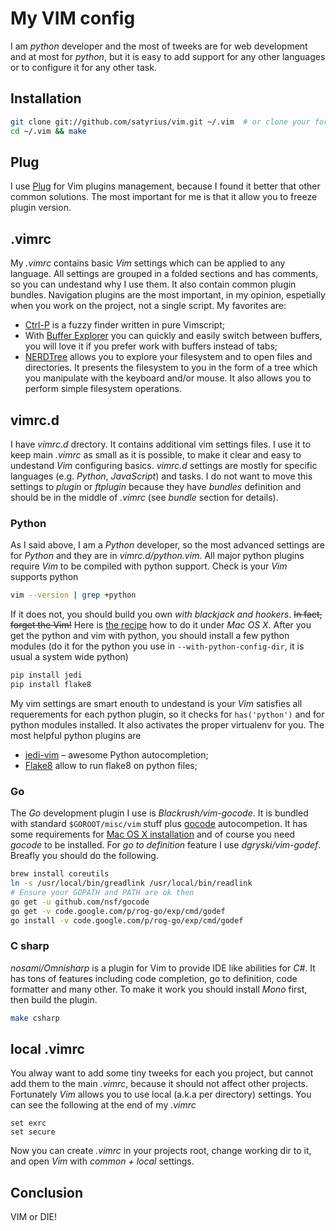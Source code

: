 # My VIM config

I am *python* developer and the most of tweeks are for web development and at most for *python*, but it is easy to add support for any other languages or to configure it for any other task.

## Installation

```bash
git clone git://github.com/satyrius/vim.git ~/.vim  # or clone your fork
cd ~/.vim && make
```

## Plug

I use [Plug](https://github.com/junegunn/vim-plug) for Vim plugins management, because I found it better that other common solutions. The most important for me is that it allow you to freeze plugin version.

## .vimrc

My *.vimrc* contains basic *Vim* settings which can be applied to any language. All settings are grouped in a folded sections and has comments, so you can undestand why I use them. It also contain common plugin bundles. Navigation plugins are the most important, in my opinion, espetially when you work on the project, not a single script. My favorites are:

* [Ctrl-P](http://www.vim.org/scripts/script.php?script_id=3736) is a fuzzy finder written in pure Vimscript;
* With [Buffer Explorer](http://www.vim.org/scripts/script.php?script_id=42) you can quickly and easily switch between buffers, you will love it if you prefer work with buffers instead of tabs;
* [NERDTree](http://www.vim.org/scripts/script.php?script_id=1658) allows you to explore your filesystem and to open files and
directories. It presents the filesystem to you in the form of a tree which you
manipulate with the keyboard and/or mouse. It also allows you to perform
simple filesystem operations.


## vimrc.d

I have *vimrc.d* drectory. It contains additional vim settings files. I use it to keep main *.vimrc* as small as it is possible, to make it clear and easy to undestand *Vim* configuring basics. *vimrc.d* settings are mostly for specific languages (e.g. *Python*, *JavaScript*) and tasks. I do not want to move this settings to *plugin* or *ftplugin* because they have *bundles* definition and should be in the middle of *.vimrc* (see *bundle* section for details).

### Python

As I said above, I am a *Python* developer, so the most advanced settings are for *Python* and they are in *vimrc.d/python.vim*. All major python plugins require *Vim* to be compiled with python support. Check is your *Vim* supports python

```bash
vim --version | grep +python
```

If it does not, you should build you own *with blackjack and hookers*. ~~In fact, forget the Vim!~~ Here is [the recipe](https://gist.github.com/satyrius/1635076) how to do it under *Mac OS X*. After you get the python and vim with python, you should install a few python modules (do it for the python you use in `--with-python-config-dir`, it is usual a system wide python)

```bash
pip install jedi
pip install flake8
```

My vim settings are smart enouth to undestand is your *Vim* satisfies all requerements for each python plugin, so it checks for `has('python')` and for python modules installed. It also activates the proper virtualenv for you. The most helpful python plugins are

* [jedi-vim](https://github.com/davidhalter/jedi-vim) – awesome Python autocompletion;
* [Flake8](https://github.com/nvie/vim-flake8) allow to run flake8 on python files;

### Go

The *Go* development plugin I use is *Blackrush/vim-gocode*. It is bundled with standard `$GOROOT/misc/vim` stuff plus [gocode](https://github.com/nsf/gocode) autocompetion. It has some requirements for [Mac OS X installation](https://github.com/Blackrush/vim-gocode/wiki/Installation-on-OS-X) and of course you need *gocode* to be installed. For *go to definition* feature I use *dgryski/vim-godef*. Breafly you should do the following.

```bash
brew install coreutils
ln -s /usr/local/bin/greadlink /usr/local/bin/readlink
# Ensure your GOPATH and PATH are ok then
go get -u github.com/nsf/gocode
go get -v code.google.com/p/rog-go/exp/cmd/godef
go install -v code.google.com/p/rog-go/exp/cmd/godef
```

### C sharp

*nosami/Omnisharp* is a plugin for Vim to provide IDE like abilities for *C#*. It has tons of features including code completion, go to definition, code formatter and many other. To make it work you should install *Mono* first, then build the plugin.

```bash
make csharp
```

## local .vimrc

You alway want to add some tiny tweeks for each you project, but cannot add them to the main *.vimrc*, because it should not affect other projects. Fortunately *Vim* allows you to use local (a.k.a per directory) settings. You can see the following at the end of my *.vimrc*

```vim
set exrc
set secure
```

Now you can create *.vimrc* in your projects root, change working dir to it, and open *Vim* with *common + local* settings.

## Conclusion

VIM or DIE!
